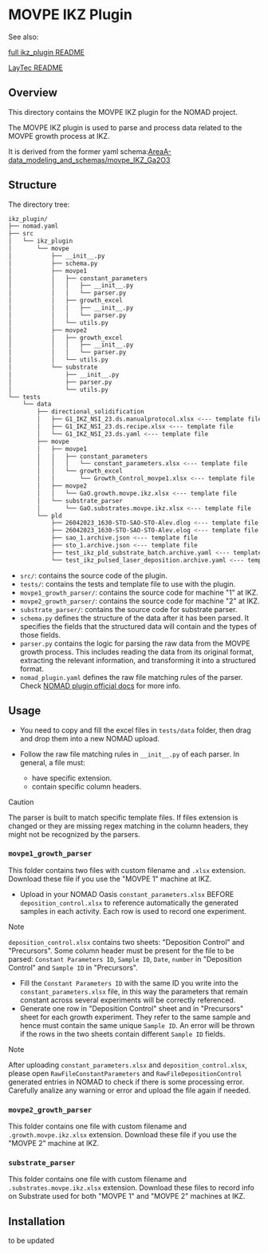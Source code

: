 # MOVPE IKZ Plugin

See also:

[full ikz_plugin README](https://github.com/IKZ-Berlin/nomad-ikz-plugin)

[LayTec README](https://github.com/IKZ-Berlin/laytec_epitt_nomad_plugin)

## Overview

This directory contains the MOVPE IKZ plugin for the NOMAD project.

The MOVPE IKZ plugin is used to parse and process data related to the MOVPE growth process at IKZ.

It is derived from the former yaml schema:[AreaA-data_modeling_and_schemas/movpe_IKZ_Ga2O3](https://github.com/FAIRmat-NFDI/AreaA-data_modeling_and_schemas/tree/main/movpe_IKZ_Ga2O3)

## Structure

The directory tree:

```bash
ikz_plugin/
├── nomad.yaml
├── src
│   └── ikz_plugin
│       └── movpe
│           ├── __init__.py
│           ├── schema.py
│           ├── movpe1
│           │   ├── constant_parameters
│           │   │   ├── __init__.py
│           │   │   └── parser.py
│           │   ├── growth_excel
│           │   │   ├── __init__.py
│           │   │   └── parser.py
│           │   └── utils.py
│           ├── movpe2
│           │   ├── growth_excel
│           │   │   ├── __init__.py
│           │   │   └── parser.py
│           │   └── utils.py
│           └── substrate
│               ├── __init__.py
│               ├── parser.py
│               └── utils.py
└── tests
    └── data
        ├── directional_solidification
        │   ├── G1_IKZ_NSI_23.ds.manualprotocol.xlsx <--- template file
        │   ├── G1_IKZ_NSI_23.ds.recipe.xlsx <--- template file
        │   └── G1_IKZ_NSI_23.ds.yaml <--- template file
        ├── movpe
        │   ├── movpe1
        │   │   ├── constant_parameters
        │   │   │   └── constant_parameters.xlsx <--- template file
        │   │   └── growth_excel
        │   │       └── Growth_Control_movpe1.xlsx <--- template file
        │   ├── movpe2
        │   │   └── GaO.growth.movpe.ikz.xlsx <--- template file
        │   └── substrate_parser
        │       └── GaO.substrates.movpe.ikz.xlsx <--- template file
        └── pld
            ├── 26042023_1630-STO-SAO-STO-Alev.dlog <--- template file
            ├── 26042023_1630-STO-SAO-STO-Alev.elog <--- template file
            ├── sao_1.archive.json <--- template file
            ├── sto_1.archive.json <--- template file
            ├── test_ikz_pld_substrate_batch.archive.yaml <--- template file
            └── test_ikz_pulsed_laser_deposition.archive.yaml <--- template file
```

- `src/`: contains the source code of the plugin.
- `tests/`: contains the tests and template file to use with the plugin.
- `movpe1_growth_parser/`: contains the source code for machine "1" at IKZ.
- `movpe2_growth_parser/`: contains the source code for machine "2" at IKZ.
- `substrate_parser/`: contains the source code for substrate parser.
- `schema.py` defines the structure of the data after it has been parsed. It specifies the fields that the structured data will contain and the types of those fields.
- `parser.py` contains the logic for parsing the raw data from the MOVPE growth process. This includes reading the data from its original format, extracting the relevant information, and transforming it into a structured format.
- `nomad_plugin.yaml` defines the raw file matching rules of the parser. Check [NOMAD plugin official docs](https://nomad-lab.eu/prod/v1/staging/docs/howto/customization/plugins_dev.html#parser-plugin-metadata) for more info.

## Usage

- You need to copy and fill the excel files in `tests/data` folder, then drag and drop them into a new NOMAD upload.

- Follow the raw file matching rules in `__init__.py` of each parser. In general, a file must:
  - have specific extension.
  - contain specific column headers.

> [!CAUTION]
> The parser is built to match specific template files. If files extension is changed or they are missing regex matching in the column headers, they might not be recognized by the parsers.

### `movpe1_growth_parser`

This folder contains two files with custom filename and `.xlsx` extension. Download these file if you use the "MOVPE 1" machine at IKZ.

- Upload in your NOMAD Oasis `constant_parameters.xlsx` BEFORE `deposition_control.xlsx` to reference automatically the generated samples in each activity.
Each row is used to record one experiment.

> [!NOTE]
> `deposition_control.xlsx` contains two sheets: "Deposition Control" and "Precursors". Some column header must be present for the file to be parsed: `Constant Parameters ID`, `Sample ID`, `Date`, `number` in "Deposition Control" and `Sample ID` in "Precursors".

- Fill the `Constant Parameters ID` with the same ID you write into the `constant_parameters.xlsx` file, in this way the parameters that remain constant across several experiments will be correctly referenced.
- Generate one row in "Deposition Control" sheet and in "Precursors" sheet for each growth experiment. They refer to the same sample and hence must contain the same unique `Sample ID`. An error will be thrown if the rows in the two sheets contain different `Sample ID` fields.

> [!NOTE]
> After uploading `constant_parameters.xlsx` and `deposition_control.xlsx`, please open `RawFileConstantParameters` and `RawFileDepositionControl` generated entries in NOMAD to check if there is some processing error. Carefully analize any warning or error and upload the file again if needed.

### `movpe2_growth_parser`

This folder contains one file with custom filename and `.growth.movpe.ikz.xlsx` extension. Download these file if you use the "MOVPE 2" machine at IKZ.

### `substrate_parser`

This folder contains one file with custom filename and `.substrates.movpe.ikz.xlsx` extension. Download these files to record info on Substrate used for both "MOVPE 1" and "MOVPE 2" machines at IKZ.

## Installation

to be updated
